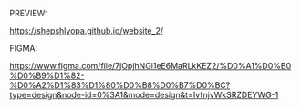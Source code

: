 PREVIEW:

https://shepshlyopa.github.io/website_2/

FIGMA:

https://www.figma.com/file/7jOpjhNGl1eE6MaRLkKEZ2/%D0%A1%D0%B0%D0%B9%D1%82-%D0%A2%D1%83%D1%80%D0%B8%D0%B7%D0%BC?type=design&node-id=0%3A1&mode=design&t=IvfnjvWkSRZDEYWG-1
